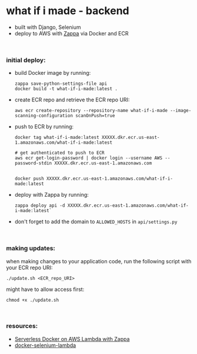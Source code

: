 # what if i made - backend

- built with Django, Selenium
- deploy to AWS with [Zappa](https://github.com/zappa/Zappa) via Docker and ECR

<br/>

### **initial deploy:**

- build Docker image by running:
  ```
  zappa save-python-settings-file api
  docker build -t what-if-i-made:latest .
  ```
- create ECR repo and retrieve the ECR repo URI:
  ```
  aws ecr create-repository --repository-name what-if-i-made --image-scanning-configuration scanOnPush=true
  ```
- push to ECR by running:

  ```
  docker tag what-if-i-made:latest XXXXX.dkr.ecr.us-east-1.amazonaws.com/what-if-i-made:latest

  # get authenticated to push to ECR
  aws ecr get-login-password | docker login --username AWS --password-stdin XXXXX.dkr.ecr.us-east-1.amazonaws.com


  docker push XXXXX.dkr.ecr.us-east-1.amazonaws.com/what-if-i-made:latest
  ```

- deploy with Zappa by running:
  ```
  zappa deploy api -d XXXXX.dkr.ecr.us-east-1.amazonaws.com/what-if-i-made:latest`
  ```
- don't forget to add the domain to `ALLOWED_HOSTS` in `api/settings.py`

<br/>

### **making updates:**

when making changes to your application code, run the following script with your ECR repo URI:

```
./update.sh <ECR_repo_URI>
```

might have to allow access first:

```
chmod +x ./update.sh
```

<br/>

### **resources:**

- [Serverless Docker on AWS Lambda with Zappa](https://ianwhitestone.work/zappa-serverless-docker/)
- [docker-selenium-lambda](https://github.com/umihico/docker-selenium-lambda)
